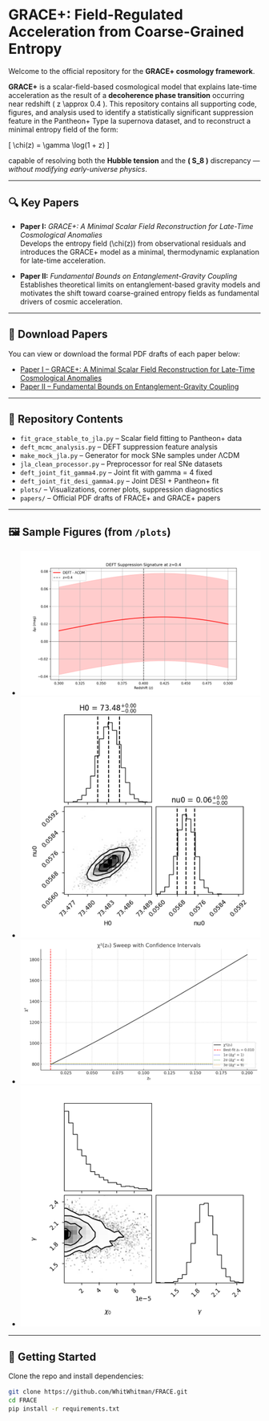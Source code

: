 # GRACE+: Field-Regulated Acceleration from Coarse-Grained Entropy

Welcome to the official repository for the **GRACE+ cosmology framework**.

**GRACE+** is a scalar-field-based cosmological model that explains late-time acceleration as the result of a **decoherence phase transition** occurring near redshift \( z \approx 0.4 \). This repository contains all supporting code, figures, and analysis used to identify a statistically significant suppression feature in the Pantheon+ Type Ia supernova dataset, and to reconstruct a minimal entropy field of the form:

\[
\chi(z) = \gamma \log(1 + z)
\]

capable of resolving both the **Hubble tension** and the **\( S_8 \)** discrepancy — *without modifying early-universe physics*.

---
## 🔍 Key Papers

- **Paper I:** *GRACE+: A Minimal Scalar Field Reconstruction for Late-Time Cosmological Anomalies*  
  Develops the entropy field \(\chi(z)\) from observational residuals and introduces the GRACE+ model as a minimal, thermodynamic explanation for late-time acceleration.

- **Paper II:** *Fundamental Bounds on Entanglement-Gravity Coupling*  
  Establishes theoretical limits on entanglement-based gravity models and motivates the shift toward coarse-grained entropy fields as fundamental drivers of cosmic acceleration.


---
## 📄 Download Papers

You can view or download the formal PDF drafts of each paper below:

- [Paper I – GRACE+: A Minimal Scalar Field Reconstruction for Late-Time Cosmological Anomalies](papers/GRACE_Paper_Final.pdf)  
- [Paper II – Fundamental Bounds on Entanglement-Gravity Coupling](papers/Entanglement_Gravity_Bounds.pdf)

---

## 📂 Repository Contents

- `fit_grace_stable_to_jla.py` – Scalar field fitting to Pantheon+ data  
- `deft_mcmc_analysis.py` – DEFT suppression feature analysis  
- `make_mock_jla.py` – Generator for mock SNe samples under ΛCDM  
- `jla_clean_processor.py` – Preprocessor for real SNe datasets  
- `deft_joint_fit_gamma4.py` – Joint fit with gamma = 4 fixed  
- `deft_joint_fit_desi_gamma4.py` – Joint DESI + Pantheon+ fit  
- `plots/` – Visualizations, corner plots, suppression diagnostics  
- `papers/` – Official PDF drafts of FRACE+ and GRACE+ papers  

---

## 🖼 Sample Figures (from `/plots`)

- ![Suppression Residual Feature](plots/deft_residual_suppression_feature_z0.4.png)  
- ![Corner Plot (H₀, ν₀, Ωₘ)](plots/corner_deft_H0_nu0_fixedOm.png)
- ![χ² Confidence Sweep](plots/z0_chi2_confidence_sweep.png)  
- ![Joint Corner: Pantheon+ + DESI](plots/pantheon_desi_corner_chi0_gamma.png)

---

## 🚀 Getting Started

Clone the repo and install dependencies:

```bash
git clone https://github.com/WhitWhitman/FRACE.git
cd FRACE
pip install -r requirements.txt
